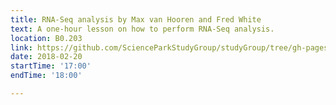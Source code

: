 ```yaml
---
title: RNA-Seq analysis by Max van Hooren and Fred White
text: A one-hour lesson on how to perform RNA-Seq analysis.
location: B0.203
link: https://github.com/ScienceParkStudyGroup/studyGroup/tree/gh-pages/lessons/20180220_RNA-Seq_Max_and_Fred
date: 2018-02-20
startTime: '17:00'
endTime: '18:00'

---
```



